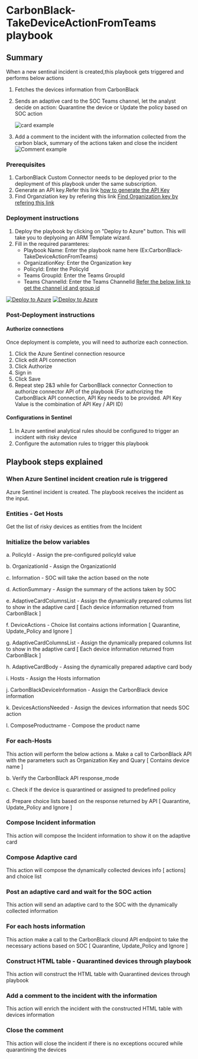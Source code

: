# CarbonBlack-TakeDeviceActionFromTeams playbook
 ## Summary
 When a new sentinal incident is created,this playbook gets triggered and performs below actions
 1. Fetches the devices information from CarbonBlack
 2. Sends an adaptive card to the SOC Teams channel, let the analyst decide on action:
    Quarantine the device or Update the policy based on SOC action

    ![card example](./images/adaptiveCard.png)

 3. Add a comment to the incident with the information collected from the carbon black, summary of the actions taken and close the incident
     ![Comment example](./images/Incident_Comment.png)


### Prerequisites 
1. CarbonBlack Custom Connector needs to be deployed prior to the deployment of this playbook under the same subscription.
2. Generate an API key.Refer this link [ how to generate the API Key](https://developer.carbonblack.com/reference/carbon-black-cloud/authentication/#creating-an-api-key)
3. Find Organziation key by refering this link [ Find Organization key by refering this link ](https://developer.carbonblack.com/reference/carbon-black-cloud/authentication/#creating-an-api-key)
### Deployment instructions 
1. Deploy the playbook by clicking on "Deploy to Azure" button. This will take you to deplyoing an ARM Template wizard.
2. Fill in the required paramteres:
    * Playbook Name: Enter the playbook name here (Ex:CarbonBlack-TakeDeviceActionFromTeams)
    * OrganizationKey: Enter the Organization key
    * PolicyId: Enter the PolicyId
    * Teams GroupId: Enter the Teams GroupId
    * Teams ChannelId: Enter the Teams ChannelId
      [Refer the below link to get the channel id and group id](https://docs.microsoft.com/powershell/module/teams/get-teamchannel?view=teams-ps)
  
[![Deploy to Azure](https://aka.ms/deploytoazurebutton)](https://portal.azure.com/#create/Microsoft.Template/uri/https%3A%2F%2Fraw.githubusercontent.com%2FAzure%2FAzure-Sentinel%2Fmaster%2FPlaybooks%2FCarbonBlack%2FPlaybooks%2FCarbonBlack-TakeDeviceActionFromTeams%2Fazuredeploy.json) [![Deploy to Azure](https://aka.ms/deploytoazuregovbutton)](https://portal.azure.us/#create/Microsoft.Template/uri/https%3A%2F%2Fraw.githubusercontent.com%2FAzure%2FAzure-Sentinel%2Fmaster%2FPlaybooks%2FCarbonBlack%2FPlaybooks%2FCarbonBlack-TakeDeviceActionFromTeams%2Fazuredeploy.json)


### Post-Deployment instructions 
#### Authorize connections
Once deployment is complete, you will need to authorize each connection.
1.	Click the Azure Sentinel connection resource
2.	Click edit API connection
3.	Click Authorize
4.	Sign in
5.	Click Save
6.	Repeat step 2&3 while for CarbonBlack connector Connection to authorize connector API of the playbook (For authorizing the CarbonBlack API connection, API Key needs to be provided. API Key Value is the combination of API Key / API ID)
#### Configurations in Sentinel
1. In Azure sentinel analytical rules should be configured to trigger an incident with risky device 
2. Configure the automation rules to trigger this playbook



## Playbook steps explained

### When Azure Sentinel incident creation rule is triggered
Azure Sentinel incident is created. The playbook receives the incident as the input.

### Entities - Get Hosts
Get the list of risky devices as entities from the Incident

### Initialize the below variables
  a. PolicyId - Assign the pre-configured policyId value

  b. OrganizationId - Assign the OrganizationId

  c. Information - SOC will take the action based on the note

  d. ActionSummary - Assign the summary of the actions taken by SOC

  e. AdaptiveCardColumnsList - Assign the dynamically prepared columns list to show in the adaptive card [ Each device information returned from CarbonBlack ]

  f. DeviceActions - Choice list contains actions information [ Quarantine, Update_Policy and Ignore ]

  g. AdaptiveCardColumnsList - Assign the dynamically prepared columns list to show in the adaptive card [ Each device information returned from CarbonBlack ]

  h. AdaptiveCardBody - Assing the dynamically prepared adaptive card body

  i. Hosts - Assign the Hosts information 

  j. CarbonBlackDeviceInformation - Assign the CarbonBlack device information

  k. DevicesActionsNeeded - Assign the devices information that needs SOC action

  l. ComposeProductname - Compose the product name

### For each-Hosts
This action will perform the below actions
 a. Make a call to CarbonBlack API with the parameters such as Organization Key and Quary [ Contains device name ]

 b. Verify the CarbonBlack API response_mode

 c. Check if the device is quarantined or assigned to predefined policy

 d. Prepare choice lists based on the response returned by API [ Quarantine, Update_Policy and Ignore ]

### Compose Incident information
This action will compose the Incident information to show it on the adaptive card

### Compose Adaptive card
This action will compose the dynamically collected devices info [ actions] and choice list

### Post an adaptive card and wait for the SOC action
This action will send an adaptive card to the SOC with the dynamically collected information

### For each hosts information
This action make a call to the CarbonBlack clound API endpoint to take the necessary actions based on SOC [ Quarantine, Update_Policy and Ignore ]

### Construct HTML table - Quarantined devices through playbook
This action will construct the HTML table with Quarantined devices through playbook

### Add a comment to the incident with the information
This action will enrich the incident with the constructed HTML table with devices information

### Close the comment
This action will close the incident if there is no exceptions occured while quarantining the devices
